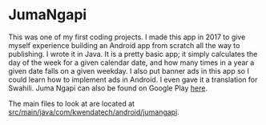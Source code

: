 # JumaNgapi
 This was one of my first coding projects. I made this app in 2017 to give myself experience building an Android app from scratch all the way to publishing. I wrote it in Java. It is a pretty basic app; it simply calculates the day of the week for a given calendar date, and how many times in a year a given date falls on a given weekday. I also put banner ads in this app so I could learn how to implement ads in Android. I even gave it a translation for Swahili. Juma Ngapi can also be found on Google Play [here](https://play.google.com/store/apps/details?id=com.kwendatech.android.jumangapi).

The main files to look at are located at [src/main/java/com/kwendatech/android/jumangapi](src/main/java/com/kwendatech/android/jumangapi).
